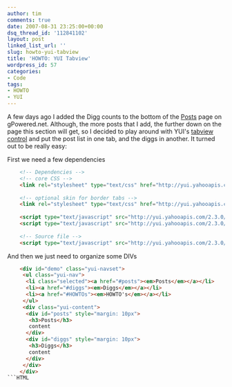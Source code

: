 ```yaml
---
author: tim
comments: true
date: 2007-08-31 23:25:00+00:00
dsq_thread_id: '112841102'
layout: post
linked_list_url: ''
slug: howto-yui-tabview
title: 'HOWTO: YUI Tabview'
wordpress_id: 57
categories:
- Code
tags:
- HOWTO
- YUI
---
```


A few days ago I added the Digg counts to the bottom of the
[Posts](http://gpowered.net/g/postlist) page on gPowered.net. Although, the
more posts that I add, the further down on the page this section will get, so
I decided to play around with YUI's [tabview
control](http://developer.yahoo.com/yui/tabview/) and put the post list in one
tab, and the diggs in another. It turned out to be really easy:  
  
First we need a few dependencies  

    
```HTML
    <!-- Dependencies -->  
    <!-- core CSS -->  
    <link rel="stylesheet" type="text/css" href="http://yui.yahooapis.com/2.3.0/build/tabview/assets/tabview.css">   
    
    <!-- optional skin for border tabs -->  
    <link rel="stylesheet" type="text/css" href="http://yui.yahooapis.com/2.3.0/build/tabview/assets/border_tabs.css">   
    
    <script type="text/javascript" src="http://yui.yahooapis.com/2.3.0/build/yahoo-dom-event/yahoo-dom-event.js"></script>  
    <script type="text/javascript" src="http://yui.yahooapis.com/2.3.0/build/element/element-beta-min.js"></script>  
    
    <!-- Source file -->  
    <script type="text/javascript" src="http://yui.yahooapis.com/2.3.0/build/tabview/tabview-min.js"></script>  
```

  
And then we just need to organize some DIVs  

    
```HTML
    <div id="demo" class="yui-navset">   
     <ul class="yui-nav">   
      <li class="selected"><a href="#posts"><em>Posts</em></a></li>  
      <li><a href="#diggs"><em>Diggs</em></a></li> 
      <li><a href="#HOWTOs"><em>HOWTO's</em></a></li> 
     </ul>               
     <div class="yui-content">   
      <div id="posts" style="margin: 10px">
       <h3>Posts</h3>
       content
      </div>
      <div id="diggs" style="margin: 10px"> 
       <h3>Diggs</h3>
       content
      </div>
     </div>
    </div>
```HTML

